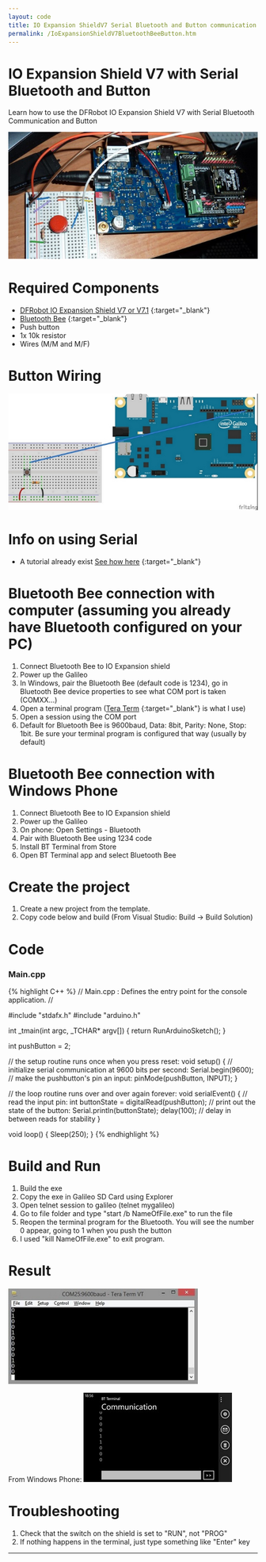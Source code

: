 ```yaml
---
layout: code
title: IO Expansion ShieldV7 Serial Bluetooth and Button communication
permalink: /IoExpansionShieldV7BluetoothBeeButton.htm
---
```


# IO Expansion Shield V7 with Serial Bluetooth and Button
Learn how to use the DFRobot IO Expansion Shield V7 with Serial Bluetooth Communication and Button

![SetUp](images/IOExpansionBTButton01.jpg)

# Required Components
* [DFRobot IO Expansion Shield V7 or V7.1](http://www.dfrobot.com/index.php?route=product/product&product_id=1009#.Ui0468Ywceo) {:target="_blank"}
* [Bluetooth Bee](http://www.dfrobot.com/index.php?route=product/product&product_id=193&search=bluetooth+bee&description=true) {:target="_blank"}
* Push button
* 1x 10k resistor
* Wires (M/M and M/F)

# Button Wiring
![Button wiring](images/IOExpansionBTButton04.jpg)

# Info on using Serial
* A tutorial already exist [See how here](https://github.com/ms-iot/content/blob/develop/TXRX.md) {:target="_blank"}

# Bluetooth Bee connection with computer (assuming you already have Bluetooth configured on your PC)
1. Connect Bluetooth Bee to IO Expansion shield
2. Power up the Galileo
3. In Windows, pair the Bluetooth Bee (default code is 1234), go in Bluetooth Bee device properties to see what COM port is taken (COMXX...)
3. Open a terminal program ([Tera Term](http://ttssh2.sourceforge.jp/) {:target="_blank"} is what I use)
4. Open a session using the COM port
4. Default for Bluetooth Bee is 9600baud, Data: 8bit, Parity: None, Stop: 1bit. Be sure your terminal program is configured that way (usually by default)

# Bluetooth Bee connection with Windows Phone
1. Connect Bluetooth Bee to IO Expansion shield
2. Power up the Galileo
3. On phone: Open Settings - Bluetooth
4. Pair with Bluetooth Bee using 1234 code
5. Install BT Terminal from Store
4. Open BT Terminal app and select Bluetooth Bee

# Create the project
1. Create a new project from the template.
2. Copy code below and build (From Visual Studio: Build -> Build Solution)

# Code

### Main.cpp
{% highlight C++ %}
// Main.cpp : Defines the entry point for the console application.
//

#include "stdafx.h"
#include "arduino.h"

int _tmain(int argc, _TCHAR* argv[])
{
	return RunArduinoSketch();
}

int pushButton = 2;

// the setup routine runs once when you press reset:
void setup() {
	// initialize serial communication at 9600 bits per second:
	Serial.begin(9600);
	// make the pushbutton's pin an input:
	pinMode(pushButton, INPUT);
}

// the loop routine runs over and over again forever:
void serialEvent() {
	// read the input pin:
	int buttonState = digitalRead(pushButton);
	// print out the state of the button:
	Serial.println(buttonState);
	delay(100);        // delay in between reads for stability
}

void loop()
{
	Sleep(250);
}
{% endhighlight %}

# Build and Run
1. Build the exe
2. Copy the exe in Galileo SD Card using Explorer 
3. Open telnet session to galileo (telnet mygalileo)
4. Go to file folder and type "start /b NameOfFile.exe" to run the file 
5. Reopen the terminal program for the Bluetooth. You will see the number 0 appear, going to 1 when you push the button
6. I used "kill NameOfFile.exe" to exit program.

# Result
![Result](images/IOExpansionBTButton02.jpg)

From Windows Phone:
![Result](images/IOExpansionBTButton03.jpg)

# Troubleshooting
1. Check that the switch on the shield is set to "RUN", not "PROG"
2. If nothing happens in the terminal, just type something like "Enter" key

---

